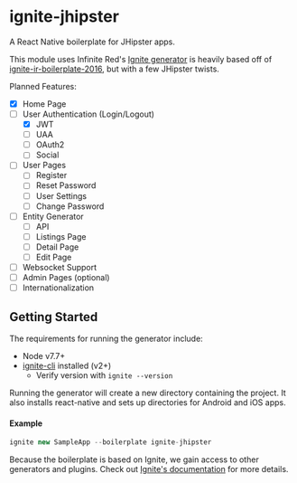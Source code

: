 # ignite-jhipster

A React Native boilerplate for JHipster apps.

This module uses Infinite Red's [Ignite generator](https://github.com/infinitered/ignite) is heavily based off of [ignite-ir-boilerplate-2016](https://github.com/infinitered/ignite-ir-boilerplate-2016),
 but with a few JHipster twists.

Planned Features:

 - [x] Home Page
 - [ ] User Authentication (Login/Logout)
    - [x] JWT
    - [ ] UAA
    - [ ] OAuth2
    - [ ] Social
 - [ ] User Pages
     - [ ] Register
     - [ ] Reset Password
     - [ ] User Settings
     - [ ] Change Password
  
 - [ ] Entity Generator
     - [ ] API 
     - [ ] Listings Page
     - [ ] Detail Page
     - [ ] Edit Page
 
 - [ ] Websocket Support
 - [ ] Admin Pages (optional)
 - [ ] Internationalization

## Getting Started
The requirements for running the generator include:
 - Node v7.7+
 - [ignite-cli](https://github.com/infinitered/ignite) installed (v2+)
    - Verify version with `ignite --version`

Running the generator will create a new directory containing the project.  It also installs react-native and sets up 
directories for Android and iOS apps.   

#### Example

```js
ignite new SampleApp --boilerplate ignite-jhipster
```

Because the boilerplate is based on Ignite, we gain access to other generators and plugins.  Check out
 [Ignite's documentation](https://github.com/infinitered/ignite/tree/master/docs) for more details. 